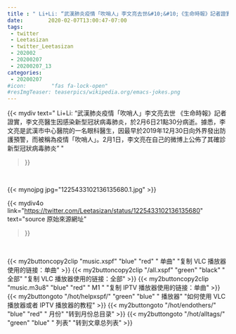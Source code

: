 ```yaml
---
title : " Li+Li: “武漢肺炎疫情「吹哨人」李文亮去世&#10;&#10;《生命時報》記者證實，李文亮醫生因感染新型冠狀病毒肺炎，於2月6日21點30分病逝。據悉，李文亮是武漢市中心醫院的一名眼科醫生，因最早於2019年12月30日向外界發出防護預警，而被稱為疫情「吹哨人」。2月1日，李文亮在自己的微博上公佈了其確診新型冠狀病毒肺炎”  "
date:        2020-02-07T13:00:47-07:00
tags:
 - twitter
 - Leetasizan
 - twitter_Leetasizan
 - 202002
 - 20200207
 - 20200207_13
categories:
 - 20200207
#icon:        "fas fa-lock-open"
#resImgTeaser: teaserpics/wikipedia.org/emacs-jokes.png
---
```


{{< mydiv text=" Li+Li: “武漢肺炎疫情「吹哨人」李文亮去世&#10;&#10;《生命時報》記者證實，李文亮醫生因感染新型冠狀病毒肺炎，於2月6日21點30分病逝。據悉，李文亮是武漢市中心醫院的一名眼科醫生，因最早於2019年12月30日向外界發出防護預警，而被稱為疫情「吹哨人」。2月1日，李文亮在自己的微博上公佈了其確診新型冠狀病毒肺炎”  "
>}}
<br>


 {{< mynojpg jpg="1225433102136135680.1.jpg" >}}<br> 



{{< mydiv4o link="https://twitter.com/Leetasizan/status/1225433102136135680"
text="source 原始來源網址"
>}}


<br>





{{< my2buttoncopy2clip "music.xspf"        "blue"   "red"    " 单曲"  "复制 VLC 播放器使用的链接：单曲" >}} {{< my2buttoncopy2clip "/all.xspf"         "green"  "black"  " 全部"  "复制 VLC 播放器使用的链接：全部" >}} {{< my2buttoncopy2clip "music.m3u8"        "blue"   "red"    " M1 "    "复制 IPTV 播放器使用的链接：单曲" >}} {{< my2buttongoto      "/hot/helpxspf/"    "green"  "blue"   " 播放器" "如何使用 VLC 播放器或者 IPTV 播放器的教程" >}} {{< my2buttongoto      "/hot/endothers/"   "blue"   "red"    " 月份"   "转到月份总目录" >}} {{< my2buttongoto      "/hot/alltags/"     "green"  "blue"   " 列表"   "转到文章总列表" >}} 
